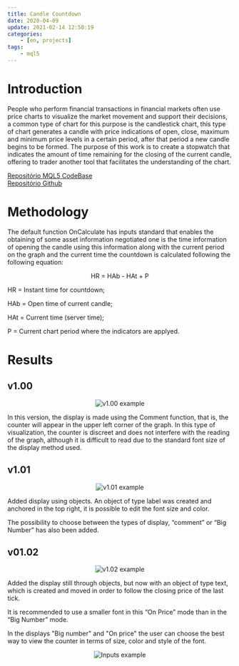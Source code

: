 ```yaml
---
title: Candle Countdown
date: 2020-04-09
update: 2021-02-14 12:50:19
categories: 
    - [en, projects]
tags:
    - mql5
---
```


# Introduction

People who perform financial transactions in financial markets often use price charts to visualize the market movement and support their decisions, a common type of chart for this purpose is the candlestick chart, this type of chart generates a candle with price indications of open, close, maximum and minimum price levels in a certain period, after that period a new candle begins to be formed. The purpose of this work is to create a stopwatch that indicates the amount of time remaining for the closing of the current candle, offering to trader another tool that facilitates the understanding of the chart. 

<!--more-->

<a target = "_blank" rel="noopener noreferrer" href="https://www.mql5.com/pt/code/28175">Repositório MQL5 CodeBase</a><br/>
<a target = "_blank" rel="noopener noreferrer" href="https://github.com/AbraaoM/CandleCountdown">Repositório Github</a>

# Methodology

The default function OnCalculate has inputs standard that enables the obtaining of some asset information negotiated one is the time information of opening the candle using this information along with the current period on the graph and the current time the countdown is calculated following the following equation:

<div align = "center">
HR = HAb - HAt + P
</div>

HR = Instant time for countdown;

HAb = Open time of current candle;

HAt = Current time (server time);

P = Current chart period where the indicators are applyed.

# Results

## v1.00

<div align = "center">
<img src="{% asset_path cd-v100.gif %}" alt="v1.00 example"/>
</div>

In this version, the display is made using the Comment function, that is, the counter will appear in the upper left corner of the graph. In this type of visualization, the counter is discreet and does not interfere with the reading of the graph, although it is difficult to read due to the standard font size of the display method used.

## v1.01

<div align = "center">
<img src="{% asset_path cd-v101.gif %}" alt="v1.01 example"/>
</div>

Added display using objects. An object of type label was created and anchored in the top right, it is possible to edit the font size and color.

The possibility to choose between the types of display, “comment” or “Big Number” has also been added.

## v01.02

<div align = "center">
<img src="{% asset_path cd-v102.gif %}" alt="v1.02 example"/>
</div>

Added the display still through objects, but now with an object of type text, which is created and moved in order to follow the closing price of the last tick.

It is recommended to use a smaller font in this “On Price” mode than in the “Big Number” mode.

In the displays "Big number" and "On price" the user can choose the best way to view the counter in terms of size, color and style of the font.

<div align = "center">
<img src="{% asset_path cd-entradas.png %}" alt="Inputs example"/>
</div>